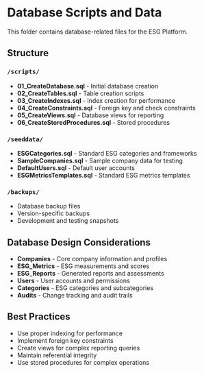 # Database Scripts and Data

This folder contains database-related files for the ESG Platform.

## Structure

### `/scripts/`
- **01_CreateDatabase.sql** - Initial database creation
- **02_CreateTables.sql** - Table creation scripts
- **03_CreateIndexes.sql** - Index creation for performance
- **04_CreateConstraints.sql** - Foreign key and check constraints
- **05_CreateViews.sql** - Database views for reporting
- **06_CreateStoredProcedures.sql** - Stored procedures

### `/seeddata/`
- **ESGCategories.sql** - Standard ESG categories and frameworks
- **SampleCompanies.sql** - Sample company data for testing
- **DefaultUsers.sql** - Default user accounts
- **ESGMetricsTemplates.sql** - Standard ESG metrics templates

### `/backups/`
- Database backup files
- Version-specific backups
- Development and testing snapshots

## Database Design Considerations
- **Companies** - Core company information and profiles
- **ESG_Metrics** - ESG measurements and scores
- **ESG_Reports** - Generated reports and assessments
- **Users** - User accounts and permissions
- **Categories** - ESG categories and subcategories
- **Audits** - Change tracking and audit trails

## Best Practices
- Use proper indexing for performance
- Implement foreign key constraints
- Create views for complex reporting queries
- Maintain referential integrity
- Use stored procedures for complex operations
